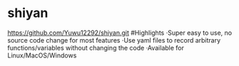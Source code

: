 # shiyan
https://github.com/Yuwu12292/shiyan.git
#Highlights
·Super easy to use, no source code change for most features
·Use yaml files to record arbitrary functions/variables without changing the code
·Available for Linux/MacOS/Windows
